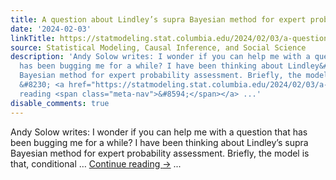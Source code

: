 ```yaml
---
title: A question about Lindley’s supra Bayesian method for expert probability assessment
date: '2024-02-03'
linkTitle: https://statmodeling.stat.columbia.edu/2024/02/03/a-question-about-lindleys-supra-bayesian-method-for-expert-probability-assessment/
source: Statistical Modeling, Causal Inference, and Social Science
description: 'Andy Solow writes: I wonder if you can help me with a question that
  has been bugging me for a while? I have been thinking about Lindley&#8217;s supra
  Bayesian method for expert probability assessment. Briefly, the model is that, conditional
  &#8230; <a href="https://statmodeling.stat.columbia.edu/2024/02/03/a-question-about-lindleys-supra-bayesian-method-for-expert-probability-assessment/">Continue
  reading <span class="meta-nav">&#8594;</span></a> ...'
disable_comments: true
---
```

Andy Solow writes: I wonder if you can help me with a question that has been bugging me for a while? I have been thinking about Lindley&#8217;s supra Bayesian method for expert probability assessment. Briefly, the model is that, conditional &#8230; <a href="https://statmodeling.stat.columbia.edu/2024/02/03/a-question-about-lindleys-supra-bayesian-method-for-expert-probability-assessment/">Continue reading <span class="meta-nav">&#8594;</span></a> ...